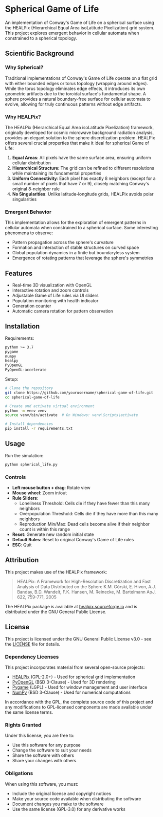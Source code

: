 # Spherical Game of Life

An implementation of Conway's Game of Life on a spherical surface using the HEALPix (Hierarchical Equal Area isoLatitude Pixelization) grid system. This project explores emergent behavior in cellular automata when constrained to a spherical topology.

## Scientific Background

### Why Spherical?

Traditional implementations of Conway's Game of Life operate on a flat grid with either bounded edges or torus topology (wrapping around edges). While the torus topology eliminates edge effects, it introduces its own geometric artifacts due to the toroidal surface's fundamental shape. A sphere provides a natural boundary-free surface for cellular automata to evolve, allowing for truly continuous patterns without edge artifacts.

### Why HEALPix?

The HEALPix (Hierarchical Equal Area isoLatitude Pixelization) framework, originally developed for cosmic microwave background radiation analysis, provides an elegant solution to the sphere discretization problem. HEALPix offers several crucial properties that make it ideal for spherical Game of Life:

1. **Equal Areas**: All pixels have the same surface area, ensuring uniform cellular distribution
2. **Hierarchical Structure**: The grid can be refined to different resolutions while maintaining its fundamental properties
3. **Uniform Connectivity**: Each pixel has exactly 8 neighbors (except for a small number of pixels that have 7 or 9), closely matching Conway's original 8-neighbor rule
4. **No Singularities**: Unlike latitude-longitude grids, HEALPix avoids polar singularities

### Emergent Behavior

This implementation allows for the exploration of emergent patterns in cellular automata when constrained to a spherical surface. Some interesting phenomena to observe:

- Pattern propagation across the sphere's curvature
- Formation and interaction of stable structures on curved space
- Global population dynamics in a finite but boundaryless system
- Emergence of rotating patterns that leverage the sphere's symmetries

## Features

- Real-time 3D visualization with OpenGL
- Interactive rotation and zoom controls
- Adjustable Game of Life rules via UI sliders
- Population monitoring with health indicator
- Generation counter
- Automatic camera rotation for pattern observation

## Installation

Requirements:
```bash
python >= 3.7
pygame
numpy
healpy
PyOpenGL
PyOpenGL-accelerate
```

Setup:
```bash
# Clone the repository
git clone https://github.com/yourusername/spherical-game-of-life.git
cd spherical-game-of-life

# Create and activate virtual environment
python -m venv venv
source venv/bin/activate  # On Windows: venv\Scripts\activate

# Install dependencies
pip install -r requirements.txt
```

## Usage

Run the simulation:
```bash
python spherical_life.py
```

### Controls

- **Left mouse button + drag**: Rotate view
- **Mouse wheel**: Zoom in/out
- **Rule Sliders**: 
  - Loneliness Threshold: Cells die if they have fewer than this many neighbors
  - Overpopulation Threshold: Cells die if they have more than this many neighbors
  - Reproduction Min/Max: Dead cells become alive if their neighbor count is within this range
- **Reset**: Generate new random initial state
- **Default Rules**: Reset to original Conway's Game of Life rules
- **ESC**: Quit

## Attribution

This project makes use of the HEALPix framework:

> HEALPix: A Framework for High-Resolution Discretization and Fast Analysis of Data Distributed on the Sphere
> K.M. Górski, E. Hivon, A.J. Banday, B.D. Wandelt, F.K. Hansen, M. Reinecke, M. Bartelmann
> ApJ, 622, 759-771, 2005

The HEALPix package is available at [healpix.sourceforge.io](http://healpix.sourceforge.io) and is distributed under the GNU General Public License.

## License

This project is licensed under the GNU General Public License v3.0 - see the [LICENSE](LICENSE) file for details.

### Dependency Licenses

This project incorporates material from several open-source projects:

- [HEALPix](http://healpix.sourceforge.io/) (GPL-2.0+) - Used for spherical grid implementation
- [PyOpenGL](http://pyopengl.sourceforge.net/) (BSD 3-Clause) - Used for 3D rendering
- [Pygame](https://www.pygame.org/) (LGPL) - Used for window management and user interface
- [NumPy](https://numpy.org/) (BSD 3-Clause) - Used for numerical computations

In accordance with the GPL, the complete source code of this project and any modifications to GPL-licensed components are made available under the same license terms.

### Rights Granted

Under this license, you are free to:
- Use this software for any purpose
- Change the software to suit your needs
- Share the software with others
- Share your changes with others

### Obligations

When using this software, you must:
- Include the original license and copyright notices
- Make your source code available when distributing the software
- Document changes you make to the software
- Use the same license (GPL-3.0) for any derivative works
